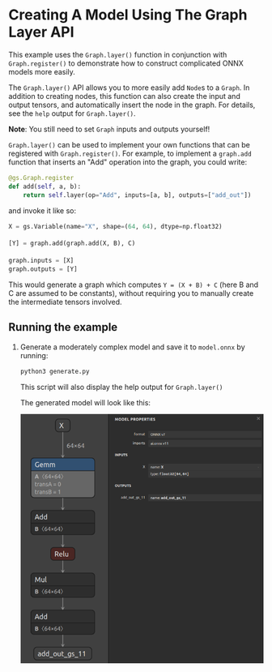 # Creating A Model Using The Graph Layer API

This example uses the `Graph.layer()` function in conjunction with `Graph.register()` to
demonstrate how to construct complicated ONNX models more easily.

The `Graph.layer()` API allows you to more easily add `Node`s to a `Graph`. In addition to
creating nodes, this function can also create the input and output tensors, and automatically
insert the node in the graph. For details, see the `help` output for `Graph.layer()`.

**Note**: You still need to set `Graph` inputs and outputs yourself!


`Graph.layer()` can be used to implement your own functions that can be registered with `Graph.register()`.
For example, to implement a `graph.add` function that inserts an "Add" operation into the graph, you could write:

```python
@gs.Graph.register
def add(self, a, b):
    return self.layer(op="Add", inputs=[a, b], outputs=["add_out"])
```

and invoke it like so:

```python
X = gs.Variable(name="X", shape=(64, 64), dtype=np.float32)

[Y] = graph.add(graph.add(X, B), C)

graph.inputs = [X]
graph.outputs = [Y]
```

This would generate a graph which computes `Y = (X + B) + C` (here B and C are assumed to be constants),
without requiring you to manually create the intermediate tensors involved.

## Running the example

1. Generate a moderately complex model and save it to `model.onnx` by running:
    ```bash
    python3 generate.py
    ```

    This script will also display the help output for `Graph.layer()`

    The generated model will look like this:

    ![../resources/07_model.onnx.png](../resources/07_model.onnx.png)
